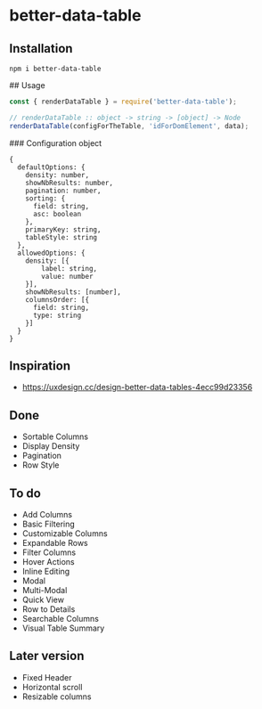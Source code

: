 # better-data-table

## Installation

`npm i better-data-table`

## Usage

```js
const { renderDataTable } = require('better-data-table');

// renderDataTable :: object -> string -> [object] -> Node
renderDataTable(configForTheTable, 'idForDomElement', data);
```

### Configuration object

```
{
  defaultOptions: {
    density: number,
    showNbResults: number,
    pagination: number,
    sorting: {
      field: string,
      asc: boolean
    },
    primaryKey: string,
    tableStyle: string
  },
  allowedOptions: {
    density: [{
    	label: string,
    	value: number
	}],
    showNbResults: [number],
    columnsOrder: [{
      field: string,
      type: string
    }]
  }
}
```

## Inspiration

* https://uxdesign.cc/design-better-data-tables-4ecc99d23356

## Done

* Sortable Columns
* Display Density
* Pagination
* Row Style

## To do

* Add Columns
* Basic Filtering
* Customizable Columns
* Expandable Rows
* Filter Columns
* Hover Actions
* Inline Editing
* Modal
* Multi-Modal
* Quick View
* Row to Details
* Searchable Columns
* Visual Table Summary

## Later version

* Fixed Header
* Horizontal scroll
* Resizable columns